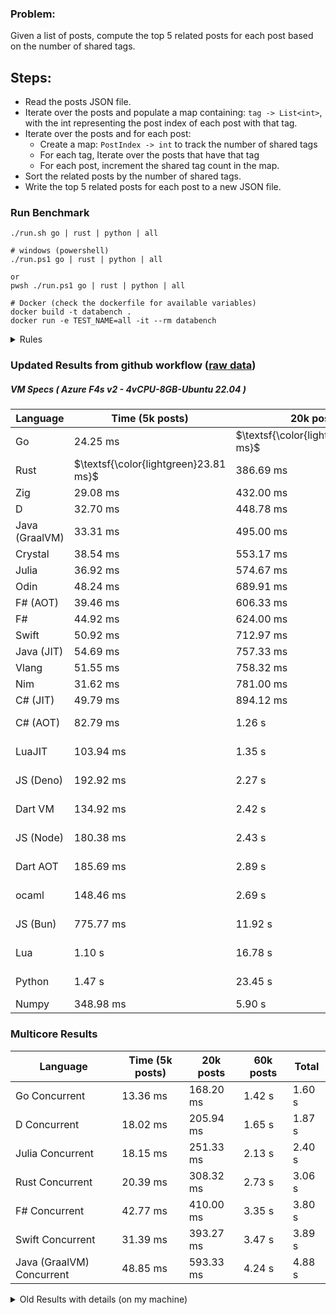 ### Problem:

Given a list of posts, compute the top 5 related posts for each post based on the number of shared tags.

## Steps:

-   Read the posts JSON file.
-   Iterate over the posts and populate a map containing: `tag -> List<int>`, with the int representing the post index of each post with that tag.
-   Iterate over the posts and for each post:
    -   Create a map: `PostIndex -> int` to track the number of shared tags
    -   For each tag, Iterate over the posts that have that tag
    -   For each post, increment the shared tag count in the map.
-   Sort the related posts by the number of shared tags.
-   Write the top 5 related posts for each post to a new JSON file.

### Run Benchmark

```
./run.sh go | rust | python | all

# windows (powershell)
./run.ps1 go | rust | python | all

or
pwsh ./run.ps1 go | rust | python | all

# Docker (check the dockerfile for available variables)
docker build -t databench .
docker run -e TEST_NAME=all -it --rm databench
```

<details>
<summary> Rules </summary>

<h3>No:</h3>

-   FFI (including assembly inlining)
-   Unsafe code blocks
-   Custom benchmarking
-   Disabling runtime checks (bounds etc)
-   Specific hardware targeting
-   Hardcoding number of posts
-   Lazy evaluation (Unless results are computed at runtime and timed)

<h3>Must:</h3>

-   Support up to 100,000 posts
-   Parse json at runtime
-   Support up to 100 tags
-   Use a stable release of the compiler/runtime
-   Represent tags as strings
-   Be production ready
-   Use general purpose datastructures
</details>

### Updated Results from github workflow ([raw data](https://github.com/jinyus/related_post_gen/blob/main/raw_results.md))

##### VM Specs ( Azure F4s v2 - 4vCPU-8GB-Ubuntu 22.04 )

| Language       | Time (5k posts)                       | 20k posts                              | 60k posts                           | Total    |
| -------------- | ------------------------------------- | -------------------------------------- | ----------------------------------- | -------- |
| Go             | 24.25 ms                              | $\textsf{\color{lightgreen}372.99 ms}$ | $\textsf{\color{lightgreen}3.28 s}$ | 3.68 s   |
| Rust           | $\textsf{\color{lightgreen}23.81 ms}$ | 386.69 ms                              | 3.45 s                              | 3.86 s   |
| Zig            | 29.08 ms                              | 432.00 ms                              | 3.85 s                              | 4.32 s   |
| D              | 32.70 ms                              | 448.78 ms                              | 3.90 s                              | 4.39 s   |
| Java (GraalVM) | 33.31 ms                              | 495.00 ms                              | 4.22 s                              | 4.75 s   |
| Crystal        | 38.54 ms                              | 553.17 ms                              | 4.87 s                              | 5.47 s   |
| Julia          | 36.92 ms                              | 574.67 ms                              | 5.05 s                              | 5.66 s   |
| Odin           | 48.24 ms                              | 689.91 ms                              | 5.06 s                              | 5.80 s   |
| F# (AOT)       | 39.46 ms                              | 606.33 ms                              | 5.19 s                              | 5.83 s   |
| F#             | 44.92 ms                              | 624.00 ms                              | 5.50 s                              | 6.17 s   |
| Swift          | 50.92 ms                              | 712.97 ms                              | 6.21 s                              | 6.98 s   |
| Java (JIT)     | 54.69 ms                              | 757.33 ms                              | 6.46 s                              | 7.27 s   |
| Vlang          | 51.55 ms                              | 758.32 ms                              | 6.67 s                              | 7.48 s   |
| Nim            | 31.62 ms                              | 781.00 ms                              | 7.27 s                              | 8.08 s   |
| C# (JIT)       | 49.79 ms                              | 894.12 ms                              | 7.85 s                              | 8.79 s   |
| C# (AOT)       | 82.79 ms                              | 1.26 s                                 | 11.21 s                             | 12.56 s  |
| LuaJIT         | 103.94 ms                             | 1.35 s                                 | 11.30 s                             | 12.76 s  |
| JS (Deno)      | 192.92 ms                             | 2.27 s                                 | 19.92 s                             | 22.38 s  |
| Dart VM        | 134.92 ms                             | 2.42 s                                 | 21.06 s                             | 23.62 s  |
| JS (Node)      | 180.38 ms                             | 2.43 s                                 | 24.48 s                             | 27.09 s  |
| Dart AOT       | 185.69 ms                             | 2.89 s                                 | 25.85 s                             | 28.93 s  |
| ocaml          | 148.46 ms                             | 2.69 s                                 | 33.16 s                             | 36.00 s  |
| JS (Bun)       | 775.77 ms                             | 11.92 s                                | 107.60 s                            | 120.29 s |
| Lua            | 1.10 s                                | 16.78 s                                | 150.31 s                            | 168.19 s |
| Python         | 1.47 s                                | 23.45 s                                | 215.48 s                            | 240.39 s |
| Numpy          | 348.98 ms                             | 5.90 s                                 | OutofMemory                         | N/A      |

### Multicore Results

| Language                  | Time (5k posts) | 20k posts | 60k posts | Total  |
| ------------------------- | --------------- | --------- | --------- | ------ |
| Go Concurrent             | 13.36 ms        | 168.20 ms | 1.42 s    | 1.60 s |
| D Concurrent              | 18.02 ms        | 205.94 ms | 1.65 s    | 1.87 s |
| Julia Concurrent          | 18.15 ms        | 251.33 ms | 2.13 s    | 2.40 s |
| Rust Concurrent           | 20.39 ms        | 308.32 ms | 2.73 s    | 3.06 s |
| F# Concurrent             | 42.77 ms        | 410.00 ms | 3.35 s    | 3.80 s |
| Swift Concurrent          | 31.39 ms        | 393.27 ms | 3.47 s    | 3.89 s |
| Java (GraalVM) Concurrent | 48.85 ms        | 593.33 ms | 4.24 s    | 4.88 s |

<details>
<summary> Old Results with details (on my machine) </summary>

| Language   | Processing Time | Total (+ I/O) | Details                                                                                                                                                                                                                                                                                         |
| ---------- | --------------- | ------------- | ----------------------------------------------------------------------------------------------------------------------------------------------------------------------------------------------------------------------------------------------------------------------------------------------- |
| Rust       | -               | 4.5s          | Initial                                                                                                                                                                                                                                                                                         |
| Rust v2    | -               | 2.60s         | Replace std HashMap with fxHashMap by [phazer99](https://www.reddit.com/r/rust/comments/16plgok/comment/k1rtr4x/?utm_source=share&utm_medium=web2x&context=3)                                                                                                                                   |
| Rust v3    | -               | 1.28s         | Preallocate and reuse map and unstable sort by [vdrmn](https://www.reddit.com/r/rust/comments/16plgok/comment/k1rzo7g/?utm_source=share&utm_medium=web2x&context=3) and [Darksonn](https://www.reddit.com/r/rust/comments/16plgok/comment/k1rzwdx/?utm_source=share&utm_medium=web2x&context=3) |
| Rust v4    | -               | 0.13s         | Use Post index as key instead of Pointer and Binary Heap by [RB5009](https://www.reddit.com/r/rust/comments/16plgok/comment/k1s5ea0/?utm_source=share&utm_medium=web2x&context=3)                                                                                                               |
| Rust v5    | 38ms            | 52ms          | Rm hashing from loop and use vec[count] instead of map[index]count by RB5009                                                                                                                                                                                                                    |
| Rust v6    | 23ms            | 36ms          | Optimized Binary Heap Ops by [scottlamb](https://github.com/jinyus/related_post_gen/pull/12)                                                                                                                                                                                                    |
| Rust Rayon | 9ms             | 22ms          | Parallelize by [masmullin2000](https://github.com/jinyus/related_post_gen/pull/4)                                                                                                                                                                                                               |
| Rust Rayon | 8ms             | 22ms          | Remove comparison out of hot loop                                                                                                                                                                                                                                                               |
| ⠀          | ⠀               | ⠀             | ⠀                                                                                                                                                                                                                                                                                               |
| Go         | -               | 1.5s          | Initial                                                                                                                                                                                                                                                                                         |
| Go v2      | -               | 80ms          | Add rust optimizations                                                                                                                                                                                                                                                                          |
| Go v3      | 56ms            | 70ms          | Use goccy/go-json                                                                                                                                                                                                                                                                               |
| Go v3      | 34ms            | 55ms          | Use generic binaryheap by [DrBlury](https://github.com/jinyus/related_post_gen/pull/7)                                                                                                                                                                                                          |
| Go v4      | 26ms            | 50ms          | Replace binary heap with custom priority queue                                                                                                                                                                                                                                                  |
| Go v5      | 20ms            | 43ms          | Remove comparison out of hot loop                                                                                                                                                                                                                                                               |
| Go Con     | 10ms            | 33ms          | Go concurrency by [tirprox](https://github.com/jinyus/related_post_gen/pull/17) and [DrBlury](https://github.com/jinyus/related_post_gen/pull/8)                                                                                                                                                |
| Go Con v2  | 5ms             | 29ms          | Use arena, use waitgroup, rm binheap by [DrBlury](https://github.com/jinyus/related_post_gen/pull/20)                                                                                                                                                                                           |
| ⠀          | ⠀               | ⠀             | ⠀                                                                                                                                                                                                                                                                                               |
| Python     | -               | 7.81s         | Initial                                                                                                                                                                                                                                                                                         |
| Python v2  | 1.35s           | 1.53s         | Add rust optimizations by [dave-andersen](https://github.com/jinyus/related_post_gen/pull/10)                                                                                                                                                                                                   |
| Numpy      | 0.57s           | 0.85s         | Numpy implementation by [Copper280z](https://github.com/jinyus/related_post_gen/pull/11)                                                                                                                                                                                                        |
| ⠀          | ⠀               | ⠀             | ⠀                                                                                                                                                                                                                                                                                               |
| Crystal    | 50ms            | 96ms          | Inital w/ previous optimizations                                                                                                                                                                                                                                                                |
| Crystal v2 | 33ms            | 72ms          | Replace binary heap with custom priority queue                                                                                                                                                                                                                                                  |
| ⠀          | ⠀               | ⠀             | ⠀                                                                                                                                                                                                                                                                                               |
| Odin       | 110ms           | 397ms         | Ported from golang code                                                                                                                                                                                                                                                                         |
| Odin v2    | 104ms           | 404ms         | Remove comparison out of hot loop                                                                                                                                                                                                                                                               |
| ⠀          | ⠀               | ⠀             | ⠀                                                                                                                                                                                                                                                                                               |
| Dart VM    | 125ms           | 530ms         | Ported from golang code                                                                                                                                                                                                                                                                         |
| Dart bin   | 274ms           | 360ms         | Compiled executable                                                                                                                                                                                                                                                                             |
| ⠀          | ⠀               | ⠀             | ⠀                                                                                                                                                                                                                                                                                               |
| Vlang      | 339ms           | 560ms         | Ported from golang code                                                                                                                                                                                                                                                                         |
| ⠀          | ⠀               | ⠀             | ⠀                                                                                                                                                                                                                                                                                               |
| Zig        | 80ms            | 110ms         | Provided by [akhildevelops](https://github.com/jinyus/related_post_gen/pull/30)                                                                                                                                                                                                                 |

</details>
